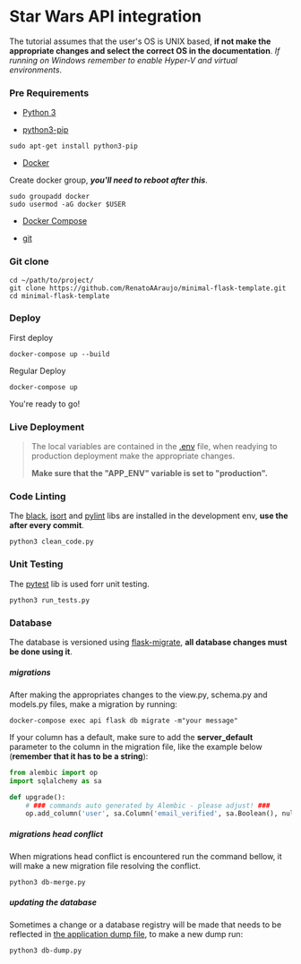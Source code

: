 # Star Wars API integration

The tutorial assumes that the user's OS is UNIX based, **if not make the appropriate changes and select the correct OS in the documentation**. 
_If running on Windows remember to enable Hyper-V and virtual environments_. 

### Pre Requirements
* [Python 3](https://www.python.org/)

* [python3-pip](https://pypi.org/project/pip/)
```shell
sudo apt-get install python3-pip
```
 
* [Docker](https://docs.docker.com/engine/install/debian/)

Create docker group, _**you'll need to reboot after this**_.
```shell
sudo groupadd docker
sudo usermod -aG docker $USER
```
* [Docker Compose](https://docs.docker.com/compose/install/)

* [git](https://git-scm.com/)

### Git clone
```shell
cd ~/path/to/project/
git clone https://github.com/RenatoAAraujo/minimal-flask-template.git
cd minimal-flask-template
```

### Deploy
First deploy
```shell
docker-compose up --build
```
Regular Deploy
```shell
docker-compose up
```
You're ready to go!

### Live Deployment
>The local variables are contained in the [.env](.env) file, when readying to production deployment make the appropriate changes.
>
>**Make sure that the "APP_ENV" variable is set to "production".**

### Code Linting
The [black](https://pypi.org/project/black/), [isort](https://pypi.org/project/black/) and [pylint](https://pylint.pycqa.org/en/latest/#) libs are installed in the development env, **use the after every commit**.
```shell
python3 clean_code.py
```

### Unit Testing
The [pytest](https://docs.pytest.org/en/7.0.x/contents.html) lib is used forr unit testing.
```shell
python3 run_tests.py
```

### Database
The database is versioned using [flask-migrate](https://flask-migrate.readthedocs.io/en/latest/), **all database changes must be done using it**.
##### migrations
After making the appropriates changes to the view.py, schema.py and models.py files, make a migration by running:
```shell
docker-compose exec api flask db migrate -m"your message"
```
If your column has a default, make sure to add the **server_default** parameter to the column in the migration file, like the example below (**remember that it has to be a string**):
```python
from alembic import op
import sqlalchemy as sa

def upgrade():
    # ### commands auto generated by Alembic - please adjust! ###
    op.add_column('user', sa.Column('email_verified', sa.Boolean(), nullable=True, server_default="0"))
```
##### migrations head conflict
When migrations head conflict is encountered run the command bellow, it will make a new migration file resolving the conflict.
```shell
python3 db-merge.py
```
##### updating the database
Sometimes a change or a database registry will be made that needs to be reflected in [the application dump file](initdb/dumps/barber_dev.sql.gz), to make a new dump run:
```shell
python3 db-dump.py
```
